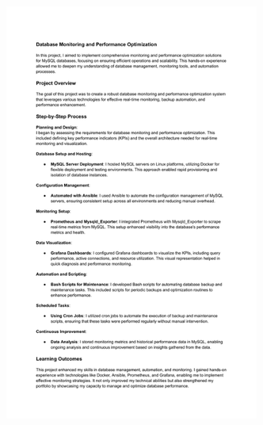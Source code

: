 ![Database Project Readme png](images/Database%20Monitoring%20and%20Performance%20Optimization%20-%20Google%20Docs-1.png)
